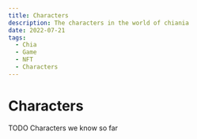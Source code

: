 ```yaml
---
title: Characters
description: The characters in the world of chiania
date: 2022-07-21
tags:
  - Chia
  - Game
  - NFT
  - Characters
---
```


# Characters

TODO Characters we know so far